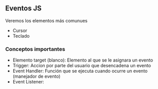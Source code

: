 ## Eventos JS

Veremos los elementos más comunues

- Cursor
- Teclado

### Conceptos importantes

- Elemento target (blanco): Elemento al que se le asignara un evento  
- Trigger: Accion por parte del usuario que desencadena un evento
- Event Handler: Función que se ejecuta cuando ocurre un evento (manejador de evento)
- Event Listener:  